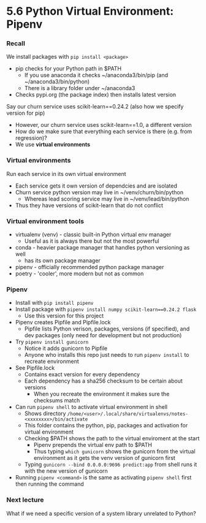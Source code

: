 # 5.6 Python Virtual Environment: Pipenv

### Recall
We install packages with `pip install <package>`
- pip checks for your Python path in $PATH
    - If you use anaconda it checks ~/anaconda3/bin/pip (and ~/anaconda3/bin/python)
    - There is a library folder under ~/anaconda3
- Checks pypi.org (the package index) then installs latest version

Say our churn service uses scikit-learn==0.24.2 (also how we specify version for pip)
- However, our churn service uses scikit-learn==1.0, a different version
- How do we make sure that everything each service is there (e.g. from regression)?
- We use **virtual environments**

### Virtual environments
Run each service in its own virtual environment
- Each service gets it own version of dependcies and are isolated
- Churn service python version may live in ~/venv/churn/bin/python
    - Whereas lead scoring service may live in ~/venv/lead/bin/python
- Thus they have versions of scikit-learn that do not conflict

### Virtual environment tools
- virtualenv (venv) - classic built-in Python virtual env manager
    - Useful as it is always there but not the most powerful
- conda - heavier package manager that handles python versioning as well
    - has its own package manager
- pipenv - officially recommended python package manager
- poetry - 'cooler', more modern but not as common

### Pipenv
- Install with `pip install pipenv`
- Install package with `pipenv install numpy scikit-learn==0.24.2 flask`
    - Use this version for this project
- Pipenv creates Pipfile and Pipfile.lock
    - Pipfile lists Python verison, packages, versions (if specified), and dev packages (only need for development but not production)
- Try `pipenv install gunicorn`
    - Notice it adds gunicorn to Pipfile
    - Anyone who installs this repo just needs to run `pipenv install` to recreate environment
- See Pipfile.lock
    - Contains exact version for every dependency
    - Each dependency has a sha256 checksum to be certain about versions
        - When you recreate the environment it makes sure the checksums match
- Can run `pipenv shell` to activate virtual environment in shell
    - Shows directory `/home/<user>/.local/share/virtualenvs/notes-<xxxxxxxx>/bin/activate`
    - This folder contains the python, pip, packages and activation for virtual environment
    - Checking $PATH shows the path to the virtual enviroment at the start
        - Pipenv prepends the virtual env path to $PATH
        - Thus typing `which gunicorn` shows the gunicorn from the virtual environment as it gets the venv version of gunicorn first
    - Typing `gunicorn --bind 0.0.0.0:9696 predict:app` from shell runs it with the new version of gunicorn
- Running `pipenv <command>` is the same as activating `pipenv shell` first then running the command

### Next lecture
What if we need a specific version of a system library unrelated to Python?
